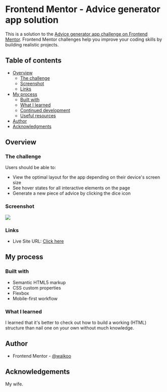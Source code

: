 # Frontend Mentor - Advice generator app solution

This is a solution to the [Advice generator app challenge on Frontend Mentor](https://www.frontendmentor.io/challenges/advice-generator-app-QdUG-13db). Frontend Mentor challenges help you improve your coding skills by building realistic projects.

## Table of contents

- [Overview](#overview)
  - [The challenge](#the-challenge)
  - [Screenshot](#screenshot)
  - [Links](#links)
- [My process](#my-process)
  - [Built with](#built-with)
  - [What I learned](#what-i-learned)
  - [Continued development](#continued-development)
  - [Useful resources](#useful-resources)
- [Author](#author)
- [Acknowledgments](#acknowledgments)

## Overview

### The challenge

Users should be able to:

- View the optimal layout for the app depending on their device's screen size
- See hover states for all interactive elements on the page
- Generate a new piece of advice by clicking the dice icon

### Screenshot

![](./screenshot.jpg)

### Links

- Live Site URL: [Click here](url)

## My process

### Built with

- Semantic HTML5 markup
- CSS custom properties
- Flexbox
- Mobile-first workflow

### What I learned

I learned that it's better to check out how to build a working (HTML) structure than nail one on your own without much knowledge.

## Author

- Frontend Mentor - [@waikoo](https://www.frontendmentor.io/profile/waikoo)

## Acknowledgements

My wife.
